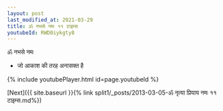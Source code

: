 ```yaml
---
layout: post
last_modified_at: 2021-03-29
title: ॐ नभसे नमः ११ टाइम्स
youtubeId: RWD0iykgty8
---
```

 
 
 ॐ नभसे नमः  
 
 -  जो आकाश की तरह अनासक्त है 
 
  
 
  
 
 
 
 
 
 


{% include youtubePlayer.html id=page.youtubeId %}
 
[Next]({{ site.baseurl }}{% link  split1/_posts/2013-03-05-ॐ नृत्या प्रियाय नमः ११ टाइम्स.md%})
 
